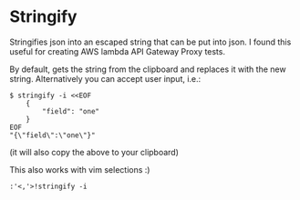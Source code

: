 # Stringify

Stringifies json into an escaped string that can be put into json.
I found this useful for creating AWS lambda API Gateway Proxy tests.

By default, gets the string from the clipboard and replaces it with the new string.
Alternatively you can accept user input, i.e.:

```
$ stringify -i <<EOF
    {
        "field": "one"
    }
EOF
"{\"field\":\"one\"}"
```
(it will also copy the above to your clipboard)

This also works with vim selections :)
```
:'<,'>!stringify -i
```
